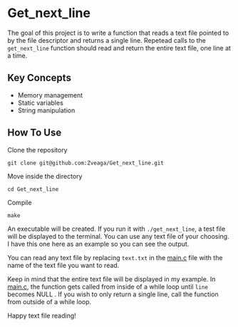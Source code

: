 # Get_next_line

The goal of this project is to write a function that reads a text file pointed to by the file descriptor and returns a single line. Repetead calls to the `get_next_line` function should read and return the entire text file, one line at a time.

## Key Concepts
- Memory management
- Static variables
- String manipulation

## How To Use
Clone the repository
```
git clone git@github.com:Zveaga/Get_next_line.git
```
Move inside the directory
```
cd Get_next_line
```
Compile
```
make
```
An executable will be created. If you run it with `./get_next_line`, a test file will be displayed to the terminal. You can use any text file of your choosing. I have this one here as an example so you can see the output.

You can read any text file by replacing `text.txt` in the [main.c](https://github.com/Zveaga/Get_next_line/blob/master/main.c) file with the name of the text file you want to read. 

Keep in mind that the entire text file will be displayed in my example. In [main.c](https://github.com/Zveaga/Get_next_line/blob/master/main.c), the function gets called from inside of a while loop until `line` becomes NULL . If you wish to only return a single line, call the function from outside of a while loop.

Happy text file reading!
